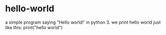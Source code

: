# hello-world
a simple program saying "Hello world!'
in python 3. we print hello world just like this:
print("hello world")

